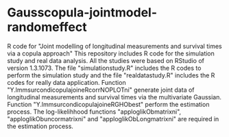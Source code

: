 # Gausscopula-jointmodel-randomeffect
R code for "Joint modelling of longitudinal measurements and survival times via a copula approach" This repository includes R code for the simulation study and real data analysis. All the studies were based on RStudio of version 1.3.1073. The file "simulationstudy.R" includes the R codes to perform the simulation study and the file "realdatastudy.R" includes the R codes for really data application. Function "Y.lmmsurcondicopulajoineRcorrNOPLOTni" generate joint data of longitudinal measurements and survival times via the multivariate Gaussian. Function "Y.lmmsurcondicopulajoineRGHObest" perform the estimation process. The log-likelihhood functions "apploglikObmatrixni", "apploglikObuncormatrixni" and "apploglikObLongmatrixni" are required in the estimation process.
